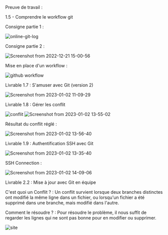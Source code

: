 Preuve de travail :

1.5 - Comprendre le workflow git

Consigne partie 1 : 

![online-git-log](https://user-images.githubusercontent.com/93312637/208917543-43fcab4d-2e74-4259-be9d-59e7e54b3961.png)

Consigne partie 2 :

![Screenshot from 2022-12-21 15-00-56](https://user-images.githubusercontent.com/93312637/208923371-7ba5d242-df2b-4ea5-b671-e08f89789071.png)

Mise en place d'un workflow :

![github workflow](https://user-images.githubusercontent.com/93312637/210208498-d465aec7-13a3-4c1d-87d9-741c8d98f00e.png)

Livrable 1.7 : S'amuser avec Git (version 2) 

![Screenshot from 2023-01-02 11-09-29](https://user-images.githubusercontent.com/93312637/210217666-597f3ae0-3297-47fa-98e8-23a45f1c986b.png)

Livrable 1.8 : Gérer les conflit

![conflit](https://user-images.githubusercontent.com/93312637/210234081-0297e181-92a4-4bb9-8d50-a0cf628eec2c.png)
![Screenshot from 2023-01-02 13-55-02](https://user-images.githubusercontent.com/93312637/210234249-94921812-4fff-47b2-a0cd-fea1818c869b.png)

Résultat du conflit réglé :

![Screenshot from 2023-01-02 13-56-40](https://user-images.githubusercontent.com/93312637/210234370-be3bf321-4434-48df-a4a1-d193f17659b7.png)

Livrable 1.9 : Authentification SSH avec Git

![Screenshot from 2023-01-02 13-35-40](https://user-images.githubusercontent.com/93312637/210234458-d9ad7b8f-e865-4d2c-ab3f-880658de6664.png)

SSH Connection :

![Screenshot from 2023-01-02 14-09-06](https://user-images.githubusercontent.com/93312637/210235752-238c9da1-5605-4c9f-9941-736cd24ac532.png)


Livrable 2.2 : Mise à jour avec Git en équipe

C'est quoi un Conflit ? :
Un conflit survient lorsque deux branches distinctes ont modifié la même ligne dans un fichier, ou lorsqu'un fichier a été supprimé dans une branche, mais modifié dans l'autre.

Comment le résoudre ? :
Pour résoudre le problème, il nous suffit de regarder les lignes qui ne sont pas bonne pour en modifier ou supprimer.

![site](https://user-images.githubusercontent.com/93312637/210251317-e5502f62-3adf-4b7f-ba78-2ed925b5d6f7.png)

